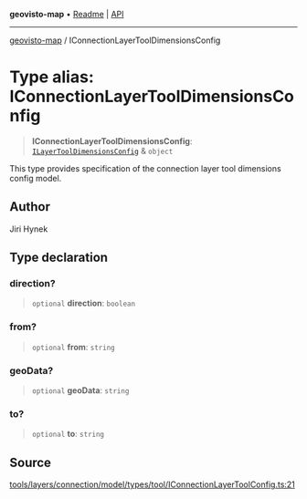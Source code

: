 **geovisto-map** • [Readme](../README.md) \| [API](../globals.md)

***

[geovisto-map](../README.md) / IConnectionLayerToolDimensionsConfig

# Type alias: IConnectionLayerToolDimensionsConfig

> **IConnectionLayerToolDimensionsConfig**: [`ILayerToolDimensionsConfig`](ILayerToolDimensionsConfig.md) & `object`

This type provides specification of the connection layer tool dimensions config model.

## Author

Jiri Hynek

## Type declaration

### direction?

> `optional` **direction**: `boolean`

### from?

> `optional` **from**: `string`

### geoData?

> `optional` **geoData**: `string`

### to?

> `optional` **to**: `string`

## Source

[tools/layers/connection/model/types/tool/IConnectionLayerToolConfig.ts:21](https://github.com/geovisto/geovisto-map/blob/5ee2cb5d45c19062fc8fc6beefa2848c076518b6/src/tools/layers/connection/model/types/tool/IConnectionLayerToolConfig.ts#L21)
